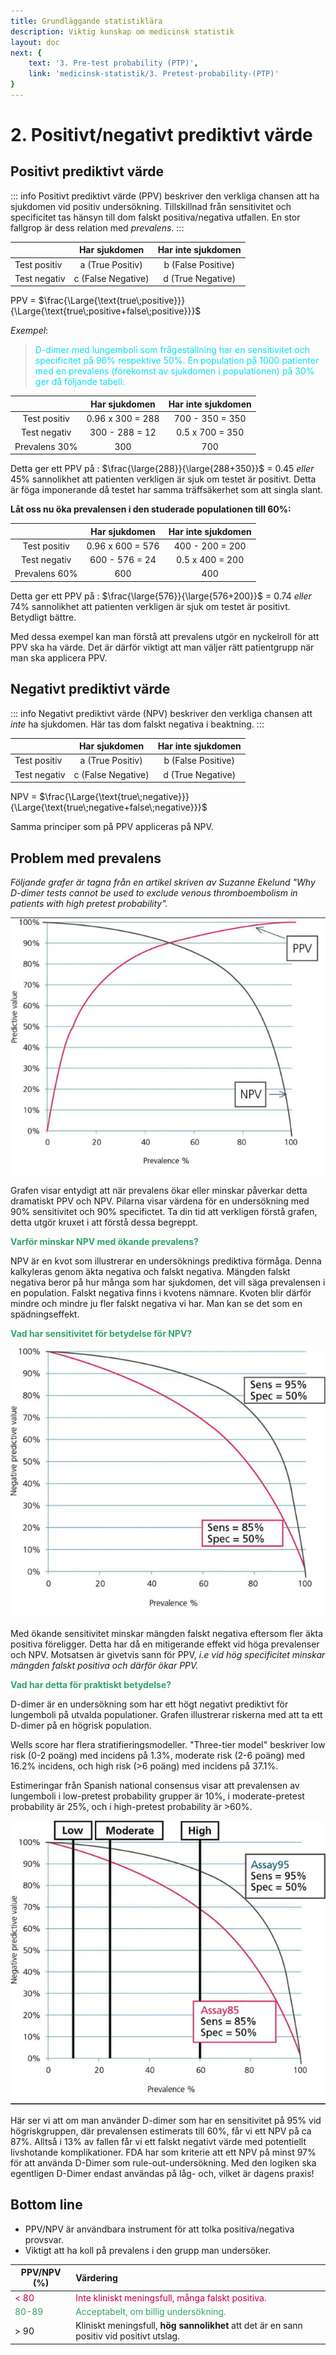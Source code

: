 ```yaml
---
title: Grundläggande statistiklära
description: Viktig kunskap om medicinsk statistik
layout: doc
next: {
    text: '3. Pre-test probability (PTP)',
    link: 'medicinsk-statistik/3. Pretest-probability-(PTP)'
}
---
```


<style>
gr { color: #30a46c }
re { color: #C70039 }
ye { color: #D6AB1E }
bl { color: #0CDFF2 }
</style>

# 2. Positivt/negativt prediktivt värde

## Positivt prediktivt värde

::: info Positivt prediktivt värde (PPV) beskriver den verkliga chansen att ha sjukdomen vid positiv undersökning. Tillskillnad från sensitivitet och specificitet tas hänsyn till dom falskt positiva/negativa utfallen. En stor fallgrop är dess relation med _prevalens_.
:::

|               | Har sjukdomen             | Har inte sjukdomen        |
| ------------- | :-----------:             | :--------------------:    |
| Test positiv  | a (True Positiv)          | b (False Positive)        |
| Test negativ  | c (False Negative)        | d (True Negative)         |

PPV = $\frac{\Large{\text{true\;positive}}}{\Large{\text{true\;positive+false\;positive}}}$

_Exempel_:
> <bl> D-dimer med lungemboli som frågeställning har en sensitivitet och specificitet på 96% respektive 50%. En population på 1000 patienter med en prevalens (förekomst av sjukdomen i populationen) på 30% ger då följande tabell: </bl>

|               | Har sjukdomen             | Har inte sjukdomen        |
| :-------------: | :-----------:           | :--------------------:    |
| Test positiv  | 0.96 x 300  = 288           |  700 - 350 = 350           |
| Test negativ  |  300 - 288 = 12            | 0.5 x 700 = 350             |
| Prevalens 30% | 300                        | 700                        |


Detta ger ett PPV på : $\frac{\large{288}}{\large{288+350}}$ = 0.45 _eller_ 45% sannolikhet att patienten verkligen är sjuk om testet är positivt. Detta är föga imponerande då testet har samma träffsäkerhet som att singla slant. 

**Låt oss nu öka prevalensen i den studerade populationen till 60%:**

|               | Har sjukdomen             | Har inte sjukdomen        |
| :-------------: | :-----------:           | :--------------------:    |
| Test positiv  | 0.96 x 600  = 576           |  400 - 200 = 200           |
| Test negativ  |  600 - 576 = 24            | 0.5 x 400 = 200             |
| Prevalens 60% | 600                        | 400                        |

Detta ger ett PPV på : $\frac{\large{576}}{\large{576+200}}$ = 0.74 _eller_ 74% sannolikhet att patienten verkligen är sjuk om testet är positivt. Betydligt bättre.

Med dessa exempel kan man förstå att prevalens utgör en nyckelroll för att PPV ska ha värde. Det är därför viktigt att man väljer rätt patientgrupp när man ska applicera PPV. 

## Negativt prediktivt värde

::: info Negativt prediktivt värde (NPV) beskriver den verkliga chansen att _inte_ ha sjukdomen. Här tas dom falskt negativa i beaktning.
:::

|               | Har sjukdomen             | Har inte sjukdomen        |
| ------------- | :-----------:             | :--------------------:    |
| Test positiv  | a (True Positiv)          | b (False Positive)        |
| Test negativ  | c (False Negative)        | d (True Negative)         |

NPV = $\frac{\Large{\text{true\;negative}}}{\Large{\text{true\;negative+false\;negative}}}$

Samma principer som på PPV appliceras på NPV.

## Problem med prevalens

_Följande grafer är tagna från en artikel skriven av Suzanne Ekelund "Why D-dimer tests cannot be used to exclude venous thromboembolism in patients with high pretest probability"._

![graph-PPV-NPV](graph-PPV-NPV.png)

Grafen visar entydigt att när prevalens ökar eller minskar påverkar detta dramatiskt PPV och NPV. Pilarna visar värdena för en undersökning med 90% sensitivitet och 90% specifictet. Ta din tid att verkligen förstå grafen, detta utgör kruxet i att förstå dessa begreppt. 

__<gr> Varför minskar NPV med ökande prevalens? </gr>__

NPV är en kvot som illustrerar en undersöknings prediktiva förmåga. Denna kalkyleras genom äkta negativa och falskt negativa. Mängden falskt negativa beror på hur många som har sjukdomen, det vill säga prevalensen i en population. Falskt negativa finns i kvotens nämnare. Kvoten blir därför mindre och mindre ju fler falskt negativa vi har. Man kan se det som en spädningseffekt.

__<gr> Vad har sensitivitet för betydelse för NPV? </gr>__

![graph-sens](graph-sens.png)

Med ökande sensitivitet minskar mängden falskt negativa eftersom fler äkta positiva föreligger. Detta har då en mitigerande effekt vid höga prevalenser och NPV. Motsatsen är givetvis sann för PPV, _i.e vid hög specificitet minskar mängden falskt positiva och därför ökar PPV._

__<gr> Vad har detta för praktiskt betydelse? </gr>__

D-dimer är en undersökning som har ett högt negativt prediktivt för lungemboli på utvalda populationer. Grafen illustrerar riskerna med att ta ett D-dimer på en högrisk population. 

Wells score har flera stratifieringsmodeller. "Three-tier model" beskriver low risk (0-2 poäng) med incidens på 1.3%, moderate risk (2-6 poäng) med 16.2% incidens, och high risk (>6 poäng) med incidens på 37.1%. 

Estimeringar från Spanish national consensus visar att prevalensen av lungemboli i low-pretest probability grupper är 10%, i moderate-pretest probability är 25%, och i high-pretest probability är >60%.

![graph-PE](graph-PE.png)

Här ser vi att om man använder D-dimer som har en sensitivitet på 95% vid högriskgruppen, där prevalensen estimerats till 60%,  får vi ett NPV på ca 87%. Alltså i 13% av fallen får vi ett falskt negativt värde med potentiellt livshotande komplikationer. FDA har som kriterie att ett NPV på minst 97% för att använda D-Dimer som rule-out-undersökning. Med den logiken ska egentligen D-Dimer endast användas på låg- och, vilket är dagens praxis!

## Bottom line

* PPV/NPV är användbara instrument för att tolka positiva/negativa provsvar.
* Viktigt att ha koll på prevalens i den grupp man undersöker.

|       PPV/NPV (%)          |                Värdering                                                               | 
| -------------          | :-----------------------------------------------------------------------              | 
| <re> < 80          </re>        | <re> Inte kliniskt meningsfull, många falskt positiva.    </re>                                  | 
|<gr> 80-89 </gr>               | <gr> Acceptabelt, om billig undersökning.  </gr>                                                 | 
|<pu> > 90 </pu>                 | <pu> Kliniskt meningsfull, **hög sannolikhet** att det är en sann positiv vid positivt utslag. </pu>  | 

